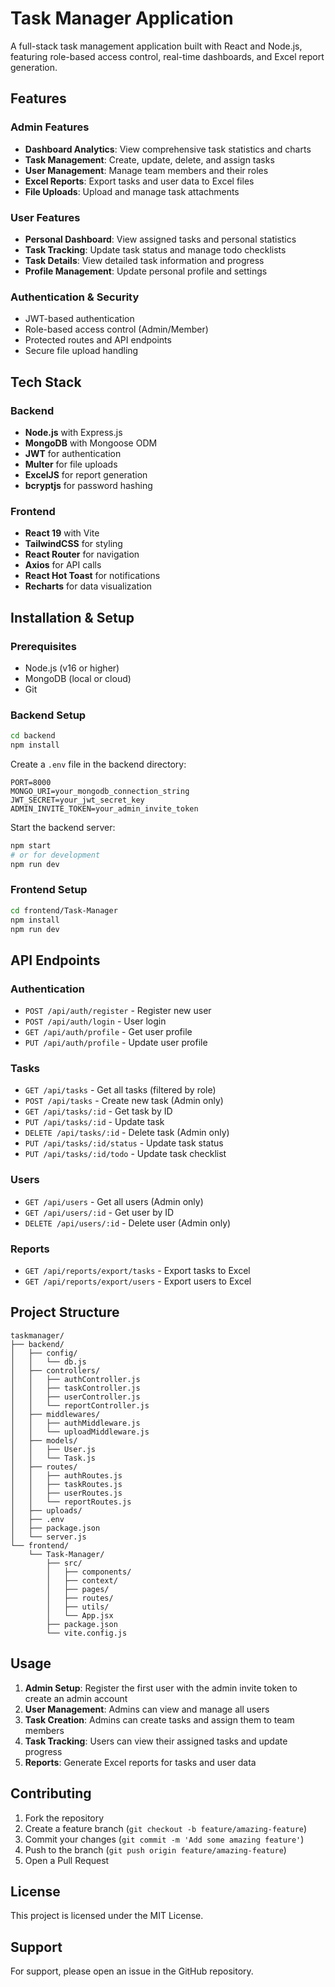 # Task Manager Application

A full-stack task management application built with React and Node.js, featuring role-based access control, real-time dashboards, and Excel report generation.

## Features

### Admin Features
- **Dashboard Analytics**: View comprehensive task statistics and charts
- **Task Management**: Create, update, delete, and assign tasks
- **User Management**: Manage team members and their roles
- **Excel Reports**: Export tasks and user data to Excel files
- **File Uploads**: Upload and manage task attachments

### User Features
- **Personal Dashboard**: View assigned tasks and personal statistics
- **Task Tracking**: Update task status and manage todo checklists
- **Task Details**: View detailed task information and progress
- **Profile Management**: Update personal profile and settings

### Authentication & Security
- JWT-based authentication
- Role-based access control (Admin/Member)
- Protected routes and API endpoints
- Secure file upload handling

## Tech Stack

### Backend
- **Node.js** with Express.js
- **MongoDB** with Mongoose ODM
- **JWT** for authentication
- **Multer** for file uploads
- **ExcelJS** for report generation
- **bcryptjs** for password hashing

### Frontend
- **React 19** with Vite
- **TailwindCSS** for styling
- **React Router** for navigation
- **Axios** for API calls
- **React Hot Toast** for notifications
- **Recharts** for data visualization

## Installation & Setup

### Prerequisites
- Node.js (v16 or higher)
- MongoDB (local or cloud)
- Git

### Backend Setup
```bash
cd backend
npm install
```

Create a `.env` file in the backend directory:
```env
PORT=8000
MONGO_URI=your_mongodb_connection_string
JWT_SECRET=your_jwt_secret_key
ADMIN_INVITE_TOKEN=your_admin_invite_token
```

Start the backend server:
```bash
npm start
# or for development
npm run dev
```

### Frontend Setup
```bash
cd frontend/Task-Manager
npm install
npm run dev
```

## API Endpoints

### Authentication
- `POST /api/auth/register` - Register new user
- `POST /api/auth/login` - User login
- `GET /api/auth/profile` - Get user profile
- `PUT /api/auth/profile` - Update user profile

### Tasks
- `GET /api/tasks` - Get all tasks (filtered by role)
- `POST /api/tasks` - Create new task (Admin only)
- `GET /api/tasks/:id` - Get task by ID
- `PUT /api/tasks/:id` - Update task
- `DELETE /api/tasks/:id` - Delete task (Admin only)
- `PUT /api/tasks/:id/status` - Update task status
- `PUT /api/tasks/:id/todo` - Update task checklist

### Users
- `GET /api/users` - Get all users (Admin only)
- `GET /api/users/:id` - Get user by ID
- `DELETE /api/users/:id` - Delete user (Admin only)

### Reports
- `GET /api/reports/export/tasks` - Export tasks to Excel
- `GET /api/reports/export/users` - Export users to Excel

## Project Structure

```
taskmanager/
├── backend/
│   ├── config/
│   │   └── db.js
│   ├── controllers/
│   │   ├── authController.js
│   │   ├── taskController.js
│   │   ├── userController.js
│   │   └── reportController.js
│   ├── middlewares/
│   │   ├── authMiddleware.js
│   │   └── uploadMiddleware.js
│   ├── models/
│   │   ├── User.js
│   │   └── Task.js
│   ├── routes/
│   │   ├── authRoutes.js
│   │   ├── taskRoutes.js
│   │   ├── userRoutes.js
│   │   └── reportRoutes.js
│   ├── uploads/
│   ├── .env
│   ├── package.json
│   └── server.js
└── frontend/
    └── Task-Manager/
        ├── src/
        │   ├── components/
        │   ├── context/
        │   ├── pages/
        │   ├── routes/
        │   ├── utils/
        │   └── App.jsx
        ├── package.json
        └── vite.config.js
```

## Usage

1. **Admin Setup**: Register the first user with the admin invite token to create an admin account
2. **User Management**: Admins can view and manage all users
3. **Task Creation**: Admins can create tasks and assign them to team members
4. **Task Tracking**: Users can view their assigned tasks and update progress
5. **Reports**: Generate Excel reports for tasks and user data

## Contributing

1. Fork the repository
2. Create a feature branch (`git checkout -b feature/amazing-feature`)
3. Commit your changes (`git commit -m 'Add some amazing feature'`)
4. Push to the branch (`git push origin feature/amazing-feature`)
5. Open a Pull Request

## License

This project is licensed under the MIT License.

## Support

For support, please open an issue in the GitHub repository.
